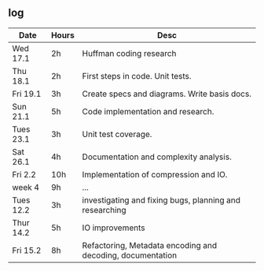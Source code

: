 ## log

| Date  | Hours |  Desc |
|-------|-------|--------|
| Wed 17.1  | 2h | Huffman coding research |
| Thu 18.1  | 2h | First steps in code. Unit tests. |
| Fri 19.1  | 3h | Create specs and diagrams. Write basis docs.|
| Sun 21.1  | 5h | Code implementation and research.|
| Tues 23.1 | 3h| Unit test coverage.|
| Sat 26.1  | 4h | Documentation and complexity analysis.|
| Fri 2.2  | 10h | Implementation of compression and IO.|
| week 4   | 9h  | ...|
| Tues 12.2| 3h  | investigating and fixing bugs, planning and researching|
| Thur 14.2 | 5h | IO improvements|
| Fri 15.2 | 8h | Refactoring, Metadata encoding and decoding, documentation|
